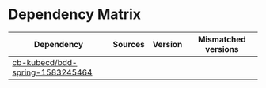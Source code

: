 # Dependency Matrix

Dependency | Sources | Version | Mismatched versions
---------- | ------- | ------- | -------------------
[cb-kubecd/bdd-spring-1583245464](https://github.com/cb-kubecd/bdd-spring-1583245464.git) |  | []() | 
